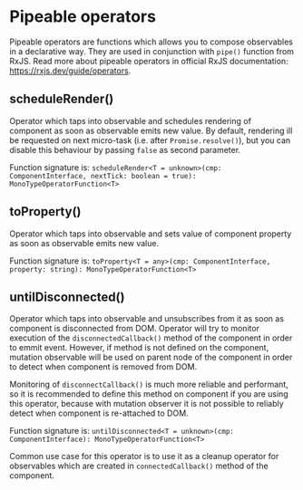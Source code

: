 # Pipeable operators

Pipeable operators are functions which allows you to compose observables in a declarative way. They are used in
conjunction with `pipe()` function from RxJS. Read more about pipeable operators in official RxJS
documentation: https://rxjs.dev/guide/operators.

## scheduleRender()

Operator which taps into observable and schedules rendering of component as soon as observable emits new value. By
default, rendering ill be requested on next micro-task (i.e. after `Promise.resolve()`), but you can disable this
behaviour by passing `false` as second parameter.

Function signature
is: `scheduleRender<T = unknown>(cmp: ComponentInterface, nextTick: boolean = true): MonoTypeOperatorFunction<T>`

## toProperty()

Operator which taps into observable and sets value of component property as soon as observable emits new value.

Function signature is: `toProperty<T = any>(cmp: ComponentInterface, property: string): MonoTypeOperatorFunction<T>`

## untilDisconnected()

Operator which taps into observable and unsubscribes from it as soon as component is disconnected from DOM. Operator
will try to monitor execution of the `disconnectedCallback()` method of the component in order to emmit event. However,
if method is not defined on the component, mutation observable will be used on parent node of the component in order to
detect when component is removed from DOM.

Monitoring of `disconnectCallback()` is much more reliable and performant, so it is recommended to define this method on
component if you are using this operator, because with mutation observer it is not possible to reliably detect when
component is re-attached to DOM.

Function signature is: `untilDisconnected<T = unknown>(cmp: ComponentInterface): MonoTypeOperatorFunction<T>`

Common use case for this operator is to use it as a cleanup operator for observables which are created
in `connectedCallback()` method of the component.

